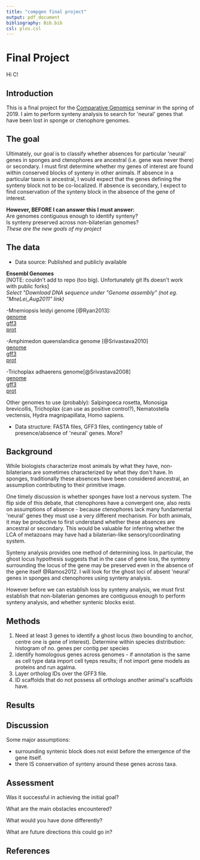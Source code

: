 ```yaml
---
title: "compgen final project"
output: pdf_document
bibliography: Bib.bib
csl: plos.csl
---
```



# Final Project

Hi C!  


## Introduction

This is a final project for the [Comparative Genomics](https://github.com/Yale-EEB723/syllabus) seminar in the spring of 2019. I aim to perform synteny analysis to search for 'neural' genes that have been lost in sponge or ctenophore genomes.

## The goal

Ultimately, our goal is to classify whether absences for particular 'neural' genes in sponges and ctenophores are ancestral (i.e. gene was never there) or secondary. I must first determine whether my genes of interest are found within conserved blocks of synteny in other animals. If absence in a particular taxon is ancestral, I would expect that the genes defining the synteny block not to be co-localized. If absence is secondary, I expect to find conservation of the synteny block in the absence of the gene of interest.  

**However, BEFORE I can answer this I must answer:**    
Are genomes contiguous enough to identify synteny?    
Is synteny preserved across non-bilaterian genomes?  
_These are the new goals of my project_  

## The data

- Data source: Published and publicly available  

**Ensembl Genomes**  
[NOTE: couldn't add to repo (too big). Unfortunately git lfs doesn't work with public forks]  
_Select "Download DNA sequence under "Genome assembly" (not eg. "MneLei_Aug2011" link)_  

-Mnemiopsis leidyi genome [@Ryan2013]:   
[genome](http://metazoa.ensembl.org/Mnemiopsis_leidyi/Info/Index)     
[gff3](ftp://ftp.ensemblgenomes.org/pub/metazoa/release-42/gff3/mnemiopsis_leidyi)     
[prot](ftp://ftp.ensemblgenomes.org/pub/metazoa/release-42/fasta/mnemiopsis_leidyi/pep/)  

-Amphimedon queenslandica genome [@Srivastava2010]  
[genome](https://metazoa.ensembl.org/Amphimedon_queenslandica/Info/Index)   
[gff3](ftp://ftp.ensemblgenomes.org/pub/metazoa/release-42/gff3/amphimedon_queenslandica)   
[prot](ftp://ftp.ensemblgenomes.org/pub/metazoa/release-42/fasta/amphimedon_queenslandica/pep/)  

-Trichoplax adhaerens genome[@Srivastava2008]  
[genome](https://metazoa.ensembl.org/Trichoplax_adhaerens/Info/Index)   
[gff3](ftp://ftp.ensemblgenomes.org/pub/metazoa/release-42/gff3/trichoplax_adhaerens)   
[prot](ftp://ftp.ensemblgenomes.org/pub/metazoa/release-42/fasta/trichoplax_adhaerens/pep/)  


Other genomes to use (probably): Salpingoeca rosetta, Monosiga brevicollis, Trichoplax (can use as positive control?), Nematostella vectensis, Hydra magnipapillata, Homo sapiens.  

- Data structure: FASTA files, GFF3 files, contingency table of presence/absence of 'neural' genes. More?  

## Background
While biologists characterize most animals by what they have, non-bilaterians are sometimes characterized by what they don't have. In sponges, traditionally these absences have been considered ancestral, an assumption contributing to their primitive image.  

One timely discussion is whether sponges have lost a nervous system. The flip side of this debate, that ctenophores have a convergent one, also rests on assumptions of absence - because ctenophores lack many fundamental 'neural' genes they must use a very different mechanism. For both animals, it may be productive to first understand whether these absences are ancestral or secondary. This would be valuable for inferring whether the LCA of metazoans may have had a bilaterian-like sensory/coordinating system.  

Synteny analysis provides one method of determining loss. In particular, the ghost locus hypothesis suggests that in the case of gene loss, the synteny surrounding the locus of the gene may be preserved even in the absence of the gene itself @Ramos2012. I will look for the ghost loci of absent 'neural' genes in sponges and ctenophores using synteny analysis.  

However before we can establish loss by synteny analysis, we must first establish that non-bilaterian genomes are contiguous enough to perform synteny analysis, and whether syntenic blocks exist.  


## Methods
1. Need at least 3 genes to identify a ghost locus (two bounding to anchor, centre one is gene of interest). Determine within species distribution: histogram of no. genes per contig per species  
2. identify homologous genes across genomes - if annotation is the same as cell type data import cell tyeps results; if not import gene models as proteins and run agalma. 
3. Layer ortholog IDs over the GFF3 file.   
3. ID scaffolds that do not possess all orthologs another animal's scaffolds have.  


## Results


## Discussion  
Some major assumptions:  
- surrounding syntenic block does not exist before the emergence of the gene itself.  
- there IS conservation of synteny around these genes across taxa.  


## Assessment

Was it successful in achieving the initial goal?

What are the main obstacles encountered?

What would you have done differently?

What are future directions this could go in?

## References